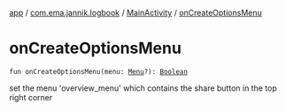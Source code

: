 [app](../../index.md) / [com.ema.jannik.logbook](../index.md) / [MainActivity](index.md) / [onCreateOptionsMenu](./on-create-options-menu.md)

# onCreateOptionsMenu

`fun onCreateOptionsMenu(menu: `[`Menu`](https://developer.android.com/reference/android/view/Menu.html)`?): `[`Boolean`](https://kotlinlang.org/api/latest/jvm/stdlib/kotlin/-boolean/index.html)

set the menu 'overview_menu' which contains the share button in the top right corner

